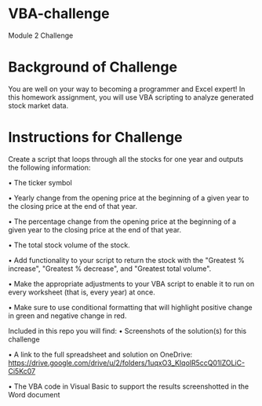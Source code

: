 # VBA-challenge
Module 2 Challenge

# Background of Challenge
You are well on your way to becoming a programmer and Excel expert! In this homework assignment, you will use VBA scripting to analyze generated stock market data.

# Instructions for Challenge
Create a script that loops through all the stocks for one year and outputs the following information:

• The ticker symbol

• Yearly change from the opening price at the beginning of a given year to the closing price at the end of that year.

• The percentage change from the opening price at the beginning of a given year to the closing price at the end of that year.

• The total stock volume of the stock. 

• Add functionality to your script to return the stock with the "Greatest % increase", "Greatest % decrease", and "Greatest total volume".

• Make the appropriate adjustments to your VBA script to enable it to run on every worksheet (that is, every year) at once.

• Make sure to use conditional formatting that will highlight positive change in green and negative change in red.

Included in this repo you will find:
• Screenshots of the solution(s) for this challenge

• A link to the full spreadsheet and solution on OneDrive:  https://drive.google.com/drive/u/2/folders/1uqxO3_KIqolR5ccQ01lZOLiC-Ci5Kc07

• The VBA code in Visual Basic to support the results screenshotted in the Word document








